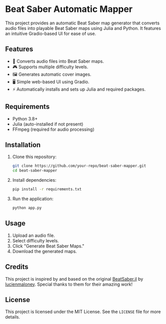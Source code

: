 # Beat Saber Automatic Mapper

This project provides an automatic Beat Saber map generator that converts audio files into playable Beat Saber maps using Julia and Python. It features an intuitive Gradio-based UI for ease of use.

## Features
- 🎵 Converts audio files into Beat Saber maps.
- 🎮 Supports multiple difficulty levels.
- 🖼️ Generates automatic cover images.
- 🖥️ Simple web-based UI using Gradio.
- ⚡ Automatically installs and sets up Julia and required packages.

## Requirements
- Python 3.8+
- Julia (auto-installed if not present)
- FFmpeg (required for audio processing)

## Installation
1. Clone this repository:
   ```sh
   git clone https://github.com/your-repo/beat-saber-mapper.git
   cd beat-saber-mapper
   ```
2. Install dependencies:
   ```sh
   pip install -r requirements.txt
   ```
3. Run the application:
   ```sh
   python app.py
   ```

## Usage
1. Upload an audio file.
2. Select difficulty levels.
3. Click "Generate Beat Saber Maps."
4. Download the generated maps.

## Credits
This project is inspired by and based on the original [BeatSaber.jl](https://github.com/lucienmaloney/BeatSaber.jl) by [lucienmaloney](https://github.com/lucienmaloney). Special thanks to them for their amazing work!

## License
This project is licensed under the MIT License. See the `LICENSE` file for more details.

